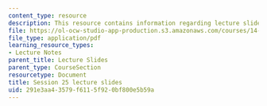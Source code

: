 ```yaml
---
content_type: resource
description: This resource contains information regarding lecture slide 25.
file: https://ol-ocw-studio-app-production.s3.amazonaws.com/courses/14-581-international-economics-i-spring-2013/291e3aa43579f6115f920bf800e5b59a_MIT14_581S13_Lecslides25.pdf
file_type: application/pdf
learning_resource_types:
- Lecture Notes
parent_title: Lecture Slides
parent_type: CourseSection
resourcetype: Document
title: Session 25 lecture slides
uid: 291e3aa4-3579-f611-5f92-0bf800e5b59a
---
```

